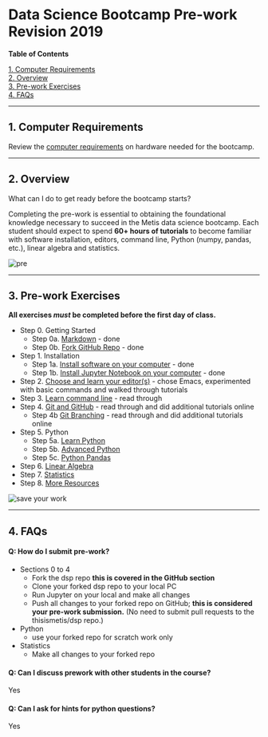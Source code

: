 # Data Science Bootcamp Pre-work Revision 2019

**Table of Contents**

[1. Computer Requirements](#section-a)  
[2. Overview](#section-b)  
[3. Pre-work Exercises](#section-c)  
[4. FAQs](#section-d)  

---

## <a name="section-a"></a>1.  Computer Requirements

Review the [computer requirements](resources/computer_requirements.md) on hardware needed for the bootcamp.  

---

## <a name="section-b"></a>2.  Overview

What can I do to get ready before the bootcamp starts?

Completing the pre-work is essential to obtaining the foundational knowledge necessary to succeed in the Metis data science bootcamp.  Each student should expect to spend **60+ hours of tutorials** to become familiar with software installation, editors, command line, Python (numpy, pandas, etc.), linear algebra and statistics.  

![pre](img/prep2.png)  

---

## <a name="section-c"></a>3.  Pre-work Exercises

**All exercises _must_ be completed before the first day of class.**

- Step 0.  Getting Started
    - Step 0a. [Markdown](lessons/markdown/readme.md) - done
    - Step 0b. [Fork GitHub Repo](lessons/git_fork/readme.md) - done
- Step 1.  Installation  
    - Step 1a. [Install software on your computer](lessons/install/readme.md) - done
    - Step 1b. [Install Jupyter Notebook on your computer](lessons/install_jupyter/readme.md) - done
- Step 2. [Choose and learn your editor(s)](lessons/editors/readme.md) - chose Emacs, experimented with basic commands and walked through tutorials
- Step 3. [Learn command line](lessons/command_line/readme.md)  - read through
- Step 4. [Git and GitHub](lessons/git_intro/readme.md) - read through and did additional tutorials online
    - Step 4b [Git Branching](lessons/git_branches/readme.md) - read through and did additional tutorials online
- Step 5. Python  
    - Step 5a. [Learn Python](lessons/python_intro/readme.md)  
    - Step 5b. [Advanced Python](lessons/python_advanced/readme.md)  
    - Step 5c. [Python Pandas](lessons/pandas_intro/readme.md)  
- Step 6. [Linear Algebra](lessons/linear_algebra/readme.md)
- Step 7. [Statistics](lessons/statistics/readme.md)
- Step 8. [More Resources](lessons/more_resources/readme.md)

![save your work](img/save_your_work.png)

---

## <a name="section-d"></a>4.  FAQs

#### Q:  How do I submit pre-work?  
* Sections 0 to 4
  * Fork the dsp repo **this is covered in the GitHub section**
  * Clone your forked dsp repo to your local PC 
  * Run Jupyter on your local and make all changes
  * Push all changes to your forked repo on GitHub; **this is considered your pre-work submission.**  (No need to submit pull requests to the thisismetis/dsp repo.)
* Python
  * use your forked repo for scratch work only
* Statistics
  * Make all changes to your forked repo

#### Q:  Can I discuss prework with other students in the course?
Yes

#### Q:  Can I ask for hints for python questions?
Yes
